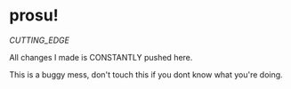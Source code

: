 # prosu!
*CUTTING_EDGE*

All changes I made is CONSTANTLY pushed here.

This is a buggy mess, don't touch this if you dont know what you're doing.